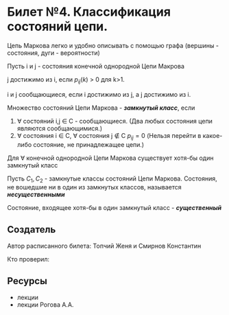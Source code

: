 # Билет №4. Классификация состояний цепи.
Цепь Маркова легко и удобно описывать с помощью графа (вершины - состояния, дуги - вероятности)

Пусть i и j - состояния конечной однородной Цепи Макрова

j достижимо из i, если $p_{ij}(k)$ > 0 для k>1.

i и j сообщающиеся, если i достижимо из j, а j достижимо из i.

Множество состояний Цепи Маркова - ***замкнутый класс***, если 
1. $\forall$ состояний i,j $\in$ C - сообщающиеся. (Два любых состояния цепи являются сообщающимися.)
2. $\forall$ состояния i $\in$ C, $\forall$ состояния j $\notin$ C $p_{ij} = 0$ (Нельзя перейти в какое-либо состояние, не принадлежащее цепи.)

Для $\forall$ конечной однородной Цепи Маркова существует хотя-бы один замкнутый класс

Пусть $C_1,C_2$ - замкнутые классы состояний Цепи Маркова. Состояния, не вошедшие ни в один из замкнутых классов, называется ***несущественными***

Состояние, входящее хотя-бы в один замкнутый класс - ***существенный***

## Создатель

Автор расписанного билета: Топчий Женя и Смирнов Константин

Кто проверил:


## Ресурсы
- лекции
- лекции Рогова А.А.
